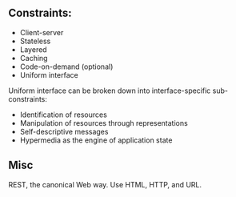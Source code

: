 Constraints:
---
- Client-server
- Stateless
- Layered
- Caching
- Code-on-demand (optional)
- Uniform interface

Uniform interface can be broken down into interface-specific sub-constraints:
- Identification of resources
- Manipulation of resources through representations
- Self-descriptive messages
- Hypermedia as the engine of application state


Misc
---
REST, the canonical Web way. Use HTML, HTTP, and URL.